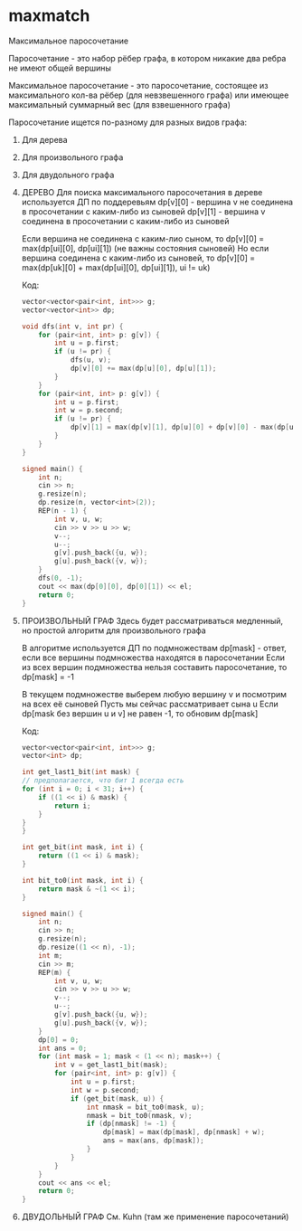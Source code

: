 # maxmatch

Максимальное паросочетание

Паросочетание - это набор рёбер графа, в котором никакие два ребра не имеют общей вершины

Максимальное паросочетание - это паросочетание, состоящее из максимального кол-ва рёбер (для невзвешенного графа) или имеющее максимальный суммарный вес (для взвешенного графа)

Паросочетание ищется по-разному для разных видов графа:
1. Для дерева
2. Для произвольного графа
3. Для двудольного графа

1. ДЕРЕВО
    Для поиска максимального паросочетания в дереве используется ДП по поддеревьям
    dp[v][0] - вершина v не соединена в просочетании с каким-либо из сыновей
    dp[v][1] - вершина v соединена в просочетании с каким-либо из сыновей

    Если вершина не соединена с каким-лио сыном, то dp[v][0] = max(dp[ui][0], dp[ui][1]) (не важны состояния сыновей)
    Но если вершина соединена с каким-либо из сыновей, то dp[v][0] = max(dp[uk][0] + max(dp[ui][0], dp[ui][1]), ui != uk)

    Код:
    ```cpp
    vector<vector<pair<int, int>>> g;
    vector<vector<int>> dp;

    void dfs(int v, int pr) {
        for (pair<int, int> p: g[v]) {
            int u = p.first;
            if (u != pr) {
                dfs(u, v);
                dp[v][0] += max(dp[u][0], dp[u][1]);
            }
        }
        for (pair<int, int> p: g[v]) {
            int u = p.first;
            int w = p.second;
            if (u != pr) {
                dp[v][1] = max(dp[v][1], dp[u][0] + dp[v][0] - max(dp[u][0], dp[u][1]) + w);
            }
        }
    }

    signed main() {
        int n;
        cin >> n;
        g.resize(n);
        dp.resize(n, vector<int>(2));
        REP(n - 1) {
            int v, u, w;
            cin >> v >> u >> w;
            v--;
            u--;
            g[v].push_back({u, w});
            g[u].push_back({v, w});
        }
        dfs(0, -1);
        cout << max(dp[0][0], dp[0][1]) << el;
        return 0;
    }
    ```

2. ПРОИЗВОЛЬНЫЙ ГРАФ
    Здесь будет рассматриваться медленный, но простой алгоритм для произвольного графа

    В алгоритме используется ДП по подмножествам
    dp[mask] - ответ, если все вершины подмножества находятся в паросочетании
    Если из всех вершин подмножества нельзя составить паросочетание, то dp[mask] = -1

    В текущем подмножестве выберем любую вершину v и посмотрим на всех её сыновей
    Пусть мы сейчас рассматривает сына u
    Если dp[mask без вершин u и v] не равен -1, то обновим dp[mask]

    Код:
    ```cpp
    vector<vector<pair<int, int>>> g;
    vector<int> dp;

    int get_last1_bit(int mask) {
    // предполагается, что бит 1 всегда есть
    for (int i = 0; i < 31; i++) {
        if ((1 << i) & mask) {
            return i;
        }
    }
    }

    int get_bit(int mask, int i) {
        return ((1 << i) & mask);
    }

    int bit_to0(int mask, int i) {
        return mask & ~(1 << i);
    }

    signed main() {
        int n;
        cin >> n;
        g.resize(n);
        dp.resize((1 << n), -1);
        int m;
        cin >> m;
        REP(m) {
            int v, u, w;
            cin >> v >> u >> w;
            v--;
            u--;
            g[v].push_back({u, w});
            g[u].push_back({v, w});
        }
        dp[0] = 0;
        int ans = 0;
        for (int mask = 1; mask < (1 << n); mask++) {
            int v = get_last1_bit(mask);
            for (pair<int, int> p: g[v]) {
                int u = p.first;
                int w = p.second;
                if (get_bit(mask, u)) {
                    int nmask = bit_to0(mask, u);
                    nmask = bit_to0(nmask, v);
                    if (dp[nmask] != -1) {
                        dp[mask] = max(dp[mask], dp[nmask] + w);
                        ans = max(ans, dp[mask]);
                    }
                }
            }
        }
        cout << ans << el;
        return 0;
    }
    ```

3. ДВУДОЛЬНЫЙ ГРАФ
    См. Kuhn (там же применение паросочетаний)
